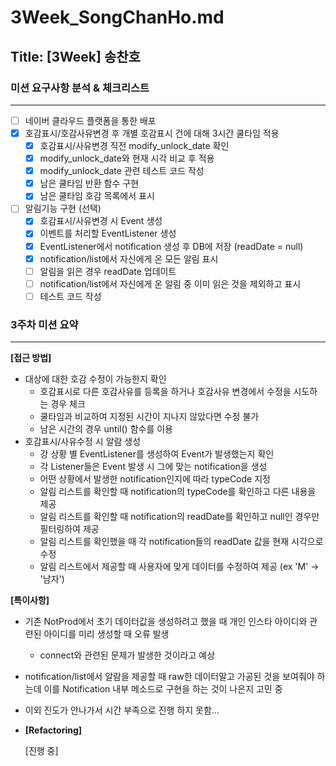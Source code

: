 # 3Week_SongChanHo.md

## Title: [3Week] 송찬호

### 미션 요구사항 분석 & 체크리스트

---

- [ ] 네이버 클라우드 플랫폼을 통한 배포
- [x] 호감표시/호감사유변경 후 개별 호감표시 건에 대해 3시간 쿨타임 적용
    - [x] 호감표시/사유변경 직전 modify_unlock_date 확인
    - [x] modify_unlock_date와 현재 시각 비교 후 적용
    - [x] modify_unlock_date 관련 테스트 코드 작성
    - [x] 남은 쿨타임 반환 함수 구현
    - [x] 남은 쿨타임 호감 목록에서 표시
- [ ] 알림기능 구현 (선택)
    - [x] 호감표시/사유변경 시 Event 생성
    - [x] 이벤트를 처리할 EventListener 생성
    - [x] EventListener에서 notification 생성 후 DB에 저장 (readDate = null)
    - [x] notification/list에서 자신에게 온 모든 알림 표시
    - [ ] 알림을 읽은 경우 readDate 업데이트
    - [ ] notification/list에서 자신에게 온 알림 중 이미 읽은 것을 제외하고 표시
    - [ ] 테스트 코드 작성

### 3주차 미션 요약

---

**[접근 방법]**

- 대상에 대한 호감 수정이 가능한지 확인
  - 호감표시로 다른 호감사유를 등록을 하거나 호감사유 변경에서 수정을 시도하는 경우 체크
  - 쿨타임과 비교하여 지정된 시간이 지나지 않았다면 수정 불가
  - 남은 시간의 경우 until() 함수를 이용
- 호감표시/사유수정 시 알람 생성
  - 강 상황 별 EventListener를 생성하여 Event가 발생했는지 확인
  - 각 Listener들은 Event 발생 시 그에 맞는 notification을 생성
  - 어떤 상황에서 발생한 notification인지에 따라 typeCode 지정
  - 알림 리스트를 확인할 때 notification의 typeCode를 확인하고 다른 내용을 제공
  - 알림 리스트를 확인할 때 notification의 readDate를 확인하고 null인 경우만 필터링하여 제공
  - 알림 리스트를 확인했을 때 각 notification들의 readDate 값을 현재 시각으로 수정
  - 알림 리스트에서 제공할 때 사용자에 맞게 데이터를 수정하여 제공 (ex 'M' -> '남자')

**[특이사항]**

- 기존 NotProd에서 초기 데이터값을 생성하려고 했을 때 개인 인스타 아이디와 관련된 아이디를 미리 생성할 때 오류 발생
  - connect와 관련된 문제가 발생한 것이라고 예상
- notification/list에서 알람을 제공할 때 raw한 데이터말고 가공된 것을 보여줘야 하는데 이를 Notification 내부 메소드로 구현을 하는 것이 나은지 고민 중
- 이외 진도가 안나가서 시간 부족으로 진행 하지 못함...

- **[Refactoring]**

    [진행 중]